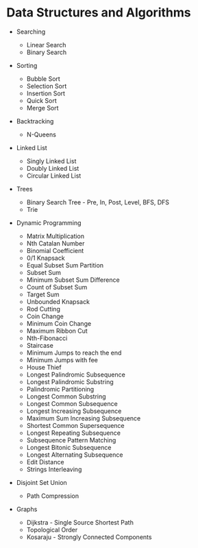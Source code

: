# Data Structures and Algorithms

* Searching
	* Linear Search
	* Binary Search

* Sorting
	* Bubble Sort
	* Selection Sort
	* Insertion Sort
	* Quick Sort
	* Merge Sort

* Backtracking
	* N-Queens

* Linked List
	* Singly Linked List
	* Doubly Linked List
	* Circular Linked List

* Trees
	* Binary Search Tree - Pre, In, Post, Level, BFS, DFS
	* Trie

* Dynamic Programming
	* Matrix Multiplication
	* Nth Catalan Number
	* Binomial Coefficient
	* 0/1 Knapsack
	* Equal Subset Sum Partition
	* Subset Sum
	* Minimum Subset Sum Difference
	* Count of Subset Sum
	* Target Sum
	* Unbounded Knapsack
	* Rod Cutting
	* Coin Change
	* Minimum Coin Change
	* Maximum Ribbon Cut
	* Nth-Fibonacci
	* Staircase
	* Minimum Jumps to reach the end
	* Minimum Jumps with fee
	* House Thief
	* Longest Palindromic Subsequence
	* Longest Palindromic Substring
	* Palindromic Partitioning
	* Longest Common Substring
	* Longest Common Subsequence
	* Longest Increasing Subsequence
	* Maximum Sum Increasing Subsequence
	* Shortest Common Supersequence
	* Longest Repeating Subsequence
	* Subsequence Pattern Matching
	* Longest Bitonic Subsequence
	* Longest Alternating Subsequence
	* Edit Distance
	* Strings Interleaving

* Disjoint Set Union
	* Path Compression

* Graphs
	* Dijkstra - Single Source Shortest Path
	* Topological Order
	* Kosaraju - Strongly Connected Components
